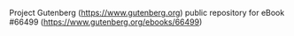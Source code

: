Project Gutenberg (https://www.gutenberg.org) public repository for
eBook #66499 (https://www.gutenberg.org/ebooks/66499)
